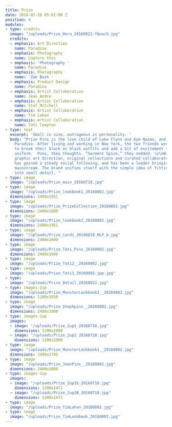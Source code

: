 ```yaml
---
title: Prize
date: 2016-05-28 05:01:00 Z
position: 4
modules:
- type: credits
  image: "/uploads/Prize_Hero_20160822-f6eac5.jpg"
  credits:
  - emphasis: Art Direction
    name: Paradise
  - emphasis: Photography
    name: Capture this
  - emphasis: 'Photography '
    name: Paradise
  - emphasis: Photography
    name: 'Zak Bush '
  - emphasis: Product Design
    name: Paradise
  - emphasis: Artist Collaboration
    name: Jean Andre
  - emphasis: Artist Collaboration
    name: Stef Mitchell
  - emphasis: Artist Collaboration
    name: Tim Lahan
  - emphasis: Artist Collaboration
    name: Tati Compton
- type: text
  excerpt: 'Small in size, outrageous in personality. '
  body: "Prize Pins is the love child of Luke Flynn and Kym Naimo, and a Product of
    Paradise. After living and working in New York, the two friends were inspired
    to break their black on black outfits and add a bit of excitement to their daily
    uniform.  Pins, they thoughts. “Garment Spice,” they nodded. \n\nWith a bold brand,
    graphic art direction, original collections and curated collaborators, Prize Pins
    has gained a steady social following, and has been a leader bringing pins to the
    mainstream. The brand unifies itself with the simple idea of fitting big personality
    into small detail. "
- type: image
  image: "/uploads/Prize_main_20160718.jpg"
- type: image
  image: "/uploads/Prize_lookbook1_20160802.jpg"
  dimensions: 2400x1951
- type: image
  image: "/uploads/Prize_PrizeCollection_20160802.jpg"
  dimensions: 2400x1600
- type: image
  image: "/uploads/Prize_lookbook2_20160802.jpg"
  dimensions: 2400x1951
- type: image
  image: "/uploads/Prize_cards_20160819_MLP_A.jpg"
  dimensions: 2400x1600
- type: image
  image: "/uploads/Prize_Tati_Pins_20160802.jpg"
  dimensions: 2400x1600
- type: image
  image: "/uploads/Prize_Tati2__20160802.jpg"
- type: image
  image: "/uploads/Prize_Tati1_20160802.jpp.jpg"
- type: 
  image: "/uploads/Prize_Detail_20160822.jpg"
- type: images-2up
  image: "/uploads/Prize_MonsterLookbook3__20160802.jpg"
  dimensions: 1200x1650
- type: image
  image: "/uploads/Prize_Stephpins__20160802.jpg"
  dimensions: 2400x1600
- type: images-2up
  images:
  - image: "/uploads/Prize_2up1_20160718.jpg"
    dimensions: 1200x2000
  - image: "/uploads/Prize_2up2_20160718.jpg"
    dimensions: 1200x2000
- type: image
  image: "/uploads/Prize_MonsterLookbook1__20160802.jpg"
  dimensions: 2400x1745
- type: image
  image: "/uploads/Prize_JeanPins__20160802.jpg"
  dimensions: 2400x1600
- type: images-2up
  images:
  - image: "/uploads/Prize_2up1b_20160718.jpg"
    dimensions: 1200x1471
  - image: "/uploads/Prize_2up2B_20160718.jpg"
    dimensions: 1200x1471
- type: image
  image: "/uploads/Prize_TimLahan_20160802.jpg"
- type: image
  image: "/uploads/Prize_TimLookbook_20160802.jpg"
---
```


